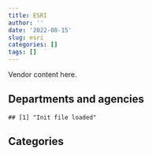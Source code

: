 ```yaml
---
title: ESRI
author: ''
date: '2022-08-15'
slug: esri
categories: []
tags: []
---
```


<script src="/rmarkdown-libs/htmlwidgets/htmlwidgets.js"></script>
<link href="/rmarkdown-libs/datatables-css/datatables-crosstalk.css" rel="stylesheet" />
<script src="/rmarkdown-libs/datatables-binding/datatables.js"></script>
<script src="/rmarkdown-libs/jquery/jquery-3.6.0.min.js"></script>
<link href="/rmarkdown-libs/dt-core-bootstrap/css/dataTables.bootstrap.min.css" rel="stylesheet" />
<link href="/rmarkdown-libs/dt-core-bootstrap/css/dataTables.bootstrap.extra.css" rel="stylesheet" />
<script src="/rmarkdown-libs/dt-core-bootstrap/js/jquery.dataTables.min.js"></script>
<script src="/rmarkdown-libs/dt-core-bootstrap/js/dataTables.bootstrap.min.js"></script>
<link href="/rmarkdown-libs/crosstalk/css/crosstalk.min.css" rel="stylesheet" />
<script src="/rmarkdown-libs/crosstalk/js/crosstalk.min.js"></script>
<script src="/rmarkdown-libs/htmlwidgets/htmlwidgets.js"></script>
<link href="/rmarkdown-libs/datatables-css/datatables-crosstalk.css" rel="stylesheet" />
<script src="/rmarkdown-libs/datatables-binding/datatables.js"></script>
<script src="/rmarkdown-libs/jquery/jquery-3.6.0.min.js"></script>
<link href="/rmarkdown-libs/dt-core-bootstrap/css/dataTables.bootstrap.min.css" rel="stylesheet" />
<link href="/rmarkdown-libs/dt-core-bootstrap/css/dataTables.bootstrap.extra.css" rel="stylesheet" />
<script src="/rmarkdown-libs/dt-core-bootstrap/js/jquery.dataTables.min.js"></script>
<script src="/rmarkdown-libs/dt-core-bootstrap/js/dataTables.bootstrap.min.js"></script>
<link href="/rmarkdown-libs/crosstalk/css/crosstalk.min.css" rel="stylesheet" />
<script src="/rmarkdown-libs/crosstalk/js/crosstalk.min.js"></script>

Vendor content here.

## Departments and agencies

    ## [1] "Init file loaded"

<div id="htmlwidget-1" style="width:100%;height:auto;" class="datatables html-widget"></div>
<script type="application/json" data-for="htmlwidget-1">{"x":{"style":"bootstrap","filter":"none","vertical":false,"data":[["<a href=\"/departments/aafc-aac/\">Agriculture and Agri-Food Canada | Agriculture et Agroalimentaire Canada<\/a>","<a href=\"/departments/aandc-aadnc/\">Crown-Indigenous Relations and Northern Affairs Canada | Relations Couronne-Autochtones et Affaires du Nord Canada<\/a>","<a href=\"/departments/cbsa-asfc/\">Canada Border Services Agency | Agence des services frontaliers du Canada<\/a>","<a href=\"/departments/cer-rec/\">Canada Energy Regulator | La Régie de l’énergie du Canada<\/a>","<a href=\"/departments/cfia-acia/\">Canadian Food Inspection Agency | Agence canadienne d'inspection des aliments<\/a>","<a href=\"/departments/cic/\">Immigration, Refugees and Citizenship Canada | Immigration, Réfugiés et Citoyenneté Canada<\/a>","<a href=\"/departments/cnsc-ccsn/\">Canadian Nuclear Safety Commission | Commission canadienne de sûreté nucléaire<\/a>","<a href=\"/departments/csc-scc/\">Correctional Service of Canada | Service correctionnel du Canada<\/a>","<a href=\"/departments/dfatd-maecd/\">Global Affairs Canada | Affaires mondiales Canada<\/a>","<a href=\"/departments/dfo-mpo/\">Fisheries and Oceans Canada | Pêches et Océans Canada<\/a>","<a href=\"/departments/dnd-mdn/\">National Defence | Défense nationale<\/a>","<a href=\"/departments/ec/\">Environment and Climate Change Canada | Environnement et Changement climatique Canada<\/a>","<a href=\"/departments/elections/\">Elections Canada | Élections Canada<\/a>","<a href=\"/departments/esdc-edsc/\">Employment and Social Development Canada | Emploi et Développement social Canada<\/a>","<a href=\"/departments/hc-sc/\">Health Canada | Santé Canada<\/a>","<a href=\"/departments/iaac-aeic/\">Impact Assessment Agency of Canada | Agence d'évaluation d'impact du Canada<\/a>","<a href=\"/departments/ic/\">Innovation, Science and Economic Development Canada | Innovation, Sciences et Développement économique Canada<\/a>","<a href=\"/departments/ijc-cmi/\">International Joint Commission | Commission mixte internationale<\/a>","<a href=\"/departments/infc/\">Infrastructure Canada | Infrastructure Canada<\/a>","<a href=\"/departments/isc-sac/\">Indigenous Services Canada | Services aux Autochtones Canada<\/a>","<a href=\"/departments/nrc-cnrc/\">National Research Council Canada | Conseil national de recherches Canada<\/a>","<a href=\"/departments/nrcan-rncan/\">Natural Resources Canada | Ressources naturelles Canada<\/a>","<a href=\"/departments/pc/\">Parks Canada | Parcs Canada<\/a>","<a href=\"/departments/pch/\">Canadian Heritage | Patrimoine canadien<\/a>","<a href=\"/departments/phac-aspc/\">Public Health Agency of Canada | Agence de la santé publique du Canada<\/a>","<a href=\"/departments/ps-sp/\">Public Safety Canada | Sécurité publique Canada<\/a>","<a href=\"/departments/pwgsc-tpsgc/\">Public Services and Procurement Canada | Services publics et Approvisionnement Canada<\/a>","<a href=\"/departments/rcmp-grc/\">Royal Canadian Mounted Police | Gendarmerie royale du Canada<\/a>","<a href=\"/departments/statcan/\">Statistics Canada | Statistique Canada<\/a>","<a href=\"/departments/tc/\">Transport Canada | Transports Canada<\/a>"],["$  260,877.30","$  599,224.88","$   19,243.90","$   37,531.12","$   58,379.19","$    5,937.51","$   15,048.50","$    9,432.19","$  111,162.46","$3,514,631.70","$2,339,467.82","$  783,066.70","$  242,770.39","$   10,232.14","$   98,298.67","$   20,069.40","$   22,825.77","$    3,587.36",null,null,"$   21,975.31","$1,328,312.87","$  741,546.03","$   15,528.45","$   39,513.55","$  139,299.22","$   31,813.29","$  609,088.45","$1,050,441.05","$   70,714.94"],["$  309,907.34","$  433,170.61","$   20,842.69","$   66,374.34","$   43,824.38","$   85,317.40","$   14,018.32","$    9,077.21","$  140,360.05","$  720,774.48","$4,460,857.66","$  849,153.27","$  182,396.79","$   82,568.46","$   97,751.07","$   28,400.08",null,"$   14,729.98",null,"$   31,474.10","$   32,234.13","$1,008,338.43","$  792,519.03","$   15,603.26","$   48,101.64","$  147,304.84","$  132,953.91","$1,192,980.66","$   61,162.55","$  310,310.91"],["$  101,559.30","$  242,440.67","$   55,880.52","$   95,710.87","$   58,947.06","$   68,442.83",null,null,"$  850,724.41","$2,003,087.42","$5,627,389.46","$1,524,910.42","$  344,481.40","$  228,302.25","$   32,368.58","$   93,068.42",null,"$   15,420.42","$   24,365.63","$   28,472.17","$   33,071.15","$1,038,312.92","$  735,030.35","$   50,196.41","$   45,371.08","$  129,531.65","$  112,162.19","$  628,910.51","$   13,561.13","$  141,375.11"],["$  334,650.36","$  639,890.17","$    1,322.01","$   63,088.78","$  143,402.97","$   46,390.83","$   39,493.50","$   10,246.07","$  815,298.31","$2,839,032.65","$3,679,354.21","$  221,851.52","$  353,924.90","$  114,918.89","$    7,084.86","$   77,918.37",null,"$   15,674.67","$   13,881.50","$  106,642.45","$   62,532.23","$1,415,305.96","$  709,151.05","$   68,350.42","$  363,360.11","$  129,389.63","$  111,516.51","$2,255,238.87","$  113,741.22","$  273,770.37"]],"container":"<table class=\"table table-striped table-hover row-border order-column display\">\n  <thead>\n    <tr>\n      <th>Department<\/th>\n      <th>2017-2018<\/th>\n      <th>2018-2019<\/th>\n      <th>2019-2020<\/th>\n      <th>2020-2021<\/th>\n    <\/tr>\n  <\/thead>\n<\/table>","options":{"order":[[4,"desc"]],"pageLength":10,"autoWidth":true,"columnDefs":[],"orderClasses":false}},"evals":[],"jsHooks":[]}</script>

## Categories

<div id="htmlwidget-2" style="width:100%;height:auto;" class="datatables html-widget"></div>
<script type="application/json" data-for="htmlwidget-2">{"x":{"style":"bootstrap","filter":"none","vertical":false,"data":[["<a href=\"/categories/1_facilities_and_construction/\">1_facilities_and_construction<\/a>","<a href=\"/categories/10_office_management/\">10_office_management<\/a>","<a href=\"/categories/11_defence/\">11_defence<\/a>","<a href=\"/categories/2_professional_services/\">2_professional_services<\/a>","<a href=\"/categories/3_information_technology/\">3_information_technology<\/a>","<a href=\"/categories/6_industrial_products_and_services/\">6_industrial_products_and_services<\/a>","<a href=\"/categories/9_human_capital/\">9_human_capital<\/a>",null],["$   340,380.82",null,"$ 1,674,237.75","$ 1,321,546.95","$ 8,702,500.74",null,"$    10,418.40","$   150,935.51"],[null,"$   160,613.68","$ 4,271,898.85","$   232,622.67","$ 6,476,649.71",null,"$    56,749.87","$   133,972.80"],[null,"$   187,489.60","$ 5,074,928.69","$   553,125.60","$ 8,342,888.71",null,"$   141,135.12","$    23,526.60"],[null,"$       251.34","$ 3,488,789.54","$   516,165.21","$10,893,858.56","$    13,167.00","$    10,069.17","$   104,122.59"]],"container":"<table class=\"table table-striped table-hover row-border order-column display\">\n  <thead>\n    <tr>\n      <th>Category<\/th>\n      <th>2017-2018<\/th>\n      <th>2018-2019<\/th>\n      <th>2019-2020<\/th>\n      <th>2020-2021<\/th>\n    <\/tr>\n  <\/thead>\n<\/table>","options":{"order":[[4,"desc"]],"pageLength":20,"autoWidth":true,"columnDefs":[],"orderClasses":false,"lengthMenu":[10,20,25,50,100]}},"evals":[],"jsHooks":[]}</script>

